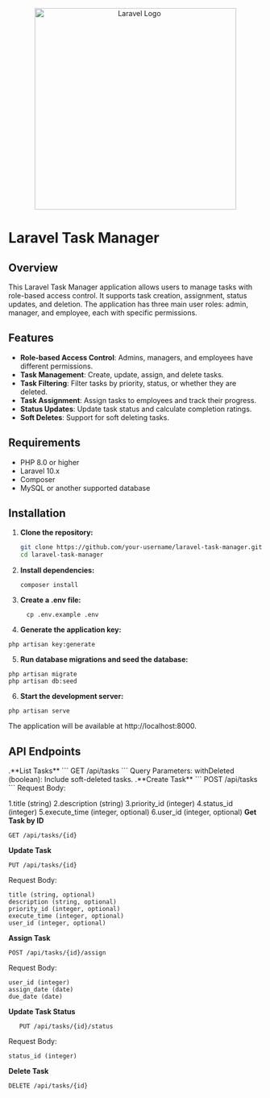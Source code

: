 <p align="center"><a href="https://laravel.com" target="_blank"><img src="https://raw.githubusercontent.com/laravel/art/master/logo-lockup/5%20SVG/2%20CMYK/1%20Full%20Color/laravel-logolockup-cmyk-red.svg" width="400" alt="Laravel Logo"></a></p>


# Laravel Task Manager

## Overview

This Laravel Task Manager application allows users to manage tasks with role-based access control. It supports task creation, assignment, status updates, and deletion. The application has three main user roles: admin, manager, and employee, each with specific permissions.

## Features

- **Role-based Access Control**: Admins, managers, and employees have different permissions.
- **Task Management**: Create, update, assign, and delete tasks.
- **Task Filtering**: Filter tasks by priority, status, or whether they are deleted.
- **Task Assignment**: Assign tasks to employees and track their progress.
- **Status Updates**: Update task status and calculate completion ratings.
- **Soft Deletes**: Support for soft deleting tasks.

## Requirements

- PHP 8.0 or higher
- Laravel 10.x
- Composer
- MySQL or another supported database

## Installation

1. **Clone the repository:**

   ```bash
   git clone https://github.com/your-username/laravel-task-manager.git
   cd laravel-task-manager
   ```
2. **Install dependencies:**
     ```
     composer install
     ```
3. **Create a .env file:**
```
     cp .env.example .env
```
4. **Generate the application key:**
```
php artisan key:generate
```
5. **Run database migrations and seed the database:**
```
php artisan migrate
php artisan db:seed
```
6. **Start the development server:**
```
php artisan serve
```

The application will be available at http://localhost:8000.

<h2>API Endpoints</h2>
.**List Tasks**
```
GET /api/tasks
```
Query Parameters:
    withDeleted (boolean): Include soft-deleted tasks.
.**Create Task**    
```
POST /api/tasks
```
Request Body:

1.title (string)
2.description (string)
3.priority_id (integer)
4.status_id (integer)
5.execute_time (integer, optional)
6.user_id (integer, optional)
**Get Task by ID**
```
GET /api/tasks/{id}
```
**Update Task**
```
PUT /api/tasks/{id}
```
Request Body:

    title (string, optional)
    description (string, optional)
    priority_id (integer, optional)
    execute_time (integer, optional)
    user_id (integer, optional)
**Assign Task**
```
POST /api/tasks/{id}/assign
```
Request Body:

    user_id (integer)
    assign_date (date)
    due_date (date)

**Update Task Status**
```
   PUT /api/tasks/{id}/status
```
  Request Body:

    status_id (integer)

**Delete Task**
```
DELETE /api/tasks/{id}
```
